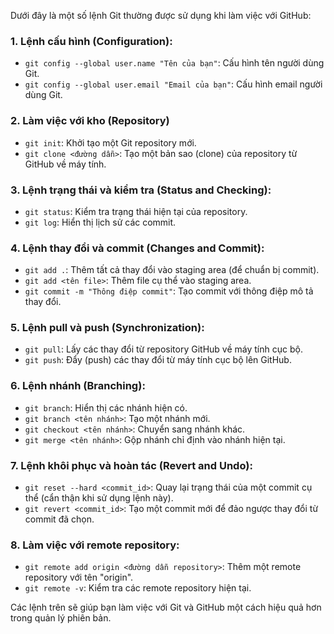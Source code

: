 Dưới đây là một số lệnh Git thường được sử dụng khi làm việc với GitHub:

### 1. **Lệnh cấu hình (Configuration)**:
- `git config --global user.name "Tên của bạn"`: Cấu hình tên người dùng Git.
- `git config --global user.email "Email của bạn"`: Cấu hình email người dùng Git.
  
### 2. **Làm việc với kho (Repository)**
- `git init`: Khởi tạo một Git repository mới.
- `git clone <đường dẫn>`: Tạo một bản sao (clone) của repository từ GitHub về máy tính.

### 3. **Lệnh trạng thái và kiểm tra (Status and Checking)**:
- `git status`: Kiểm tra trạng thái hiện tại của repository.
- `git log`: Hiển thị lịch sử các commit.

### 4. **Lệnh thay đổi và commit (Changes and Commit)**:
- `git add .`: Thêm tất cả thay đổi vào staging area (để chuẩn bị commit).
- `git add <tên file>`: Thêm file cụ thể vào staging area.
- `git commit -m "Thông điệp commit"`: Tạo commit với thông điệp mô tả thay đổi.
  
### 5. **Lệnh pull và push (Synchronization)**:
- `git pull`: Lấy các thay đổi từ repository GitHub về máy tính cục bộ.
- `git push`: Đẩy (push) các thay đổi từ máy tính cục bộ lên GitHub.

### 6. **Lệnh nhánh (Branching)**:
- `git branch`: Hiển thị các nhánh hiện có.
- `git branch <tên nhánh>`: Tạo một nhánh mới.
- `git checkout <tên nhánh>`: Chuyển sang nhánh khác.
- `git merge <tên nhánh>`: Gộp nhánh chỉ định vào nhánh hiện tại.

### 7. **Lệnh khôi phục và hoàn tác (Revert and Undo)**:
- `git reset --hard <commit_id>`: Quay lại trạng thái của một commit cụ thể (cẩn thận khi sử dụng lệnh này).
- `git revert <commit_id>`: Tạo một commit mới để đảo ngược thay đổi từ commit đã chọn.

### 8. **Làm việc với remote repository**:
- `git remote add origin <đường dẫn repository>`: Thêm một remote repository với tên "origin".
- `git remote -v`: Kiểm tra các remote repository hiện tại.

Các lệnh trên sẽ giúp bạn làm việc với Git và GitHub một cách hiệu quả hơn trong quản lý phiên bản.